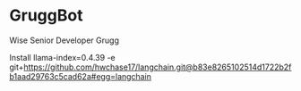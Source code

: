 # GruggBot
Wise Senior Developer Grugg

Install 
llama-index=0.4.39
-e git+https://github.com/hwchase17/langchain.git@b83e8265102514d1722b2fb1aad29763c5cad62a#egg=langchain




